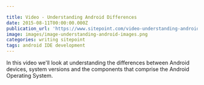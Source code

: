 ```yaml
---

title: Video - Understanding Android Differences
date: 2015-08-11T00:00:00.000Z
publication_url: 'https://www.sitepoint.com/video-understanding-android-differences/'
image: images/image-understanding-android-images.png
categories: writing sitepoint
tags: android IDE development
---
```


In this video we'll look at understanding the differences between Android devices, system versions and the components that comprise the Android Operating System.
